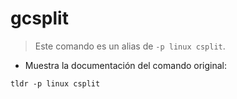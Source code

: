# gcsplit

> Este comando es un alias de `-p linux csplit`.

- Muestra la documentación del comando original:

`tldr -p linux csplit`
